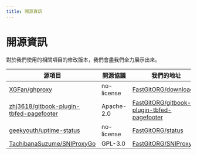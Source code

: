 ```yaml
---
title: 開源資訊
---
```


# 開源資訊

對於我們使用的相關項目的修改版本，我們會盡我們全力展示出來。

| 源項目 | 開源協議 | 我們的地址 |
| ------ | ------- | ---------- |
| [XGFan/ghproxy](https://github.com/XGFan/ghproxy) | no-license | [FastGitORG/download](https://github.com/FastGitORG/download) |
| [zhj3618/gitbook-plugin-tbfed-pagefooter](https://github.com/zhj3618/gitbook-plugin-tbfed-pagefooter) | Apache-2.0 | [FastGitORG/gitbook-plugin-tbfed-pagefooter](https://github.com/FastGitORG/gitbook-plugin-tbfed-pagefooter) |
| [geekyouth/uptime-status](https://github.com/geekyouth/uptime-status) | no-license | [FastGitORG/status](https://github.com/FastGitORG/status) |
| [TachibanaSuzume/SNIProxyGo](https://github.com/TachibanaSuzume/SNIProxyGo) | GPL-3.0 | [FastGitORG/SNIProxyGo](https://github.com/FastGitORG/SNIProxyGo) |
